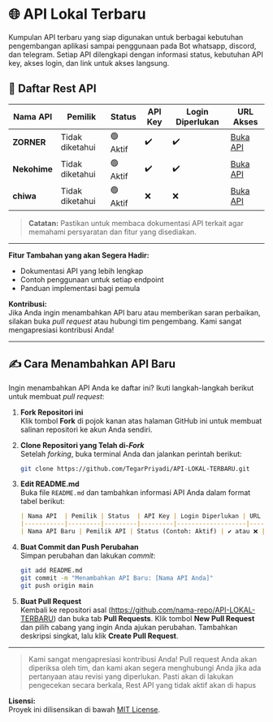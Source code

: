 
# 🌐 API Lokal Terbaru

Kumpulan API terbaru yang siap digunakan untuk berbagai kebutuhan pengembangan aplikasi sampai penggunaan pada Bot whatsapp, discord, dan telegram. Setiap API dilengkapi dengan informasi status, kebutuhan API key, akses login, dan link untuk akses langsung.

## 📜 Daftar Rest API

| Nama API  | Pemilik | Status  | API Key | Login Diperlukan | URL Akses     |
|-----------|---------|---------|---------|-------------------|---------------|
| **ZORNER**| Tidak diketahui | 🟢 Aktif | ✔️   | ✔️   | [Buka API](https://zorner.men/) |
| **Nekohime** | Tidak diketahui | 🟢 Aktif | ✔️   | ✔️   | [Buka API](https://nkhm.xyz/) |
| **chiwa** | Tidak diketahui | 🟢 Aktif | ❌   | ❌   | [Buka API](https://api.chiwa.id/) |

> **Catatan:** Pastikan untuk membaca dokumentasi API terkait agar memahami persyaratan dan fitur yang disediakan.

---

**Fitur Tambahan yang akan Segera Hadir:**
- Dokumentasi API yang lebih lengkap
- Contoh penggunaan untuk setiap endpoint
- Panduan implementasi bagi pemula

**Kontribusi:**  
Jika Anda ingin menambahkan API baru atau memberikan saran perbaikan, silakan buka *pull request* atau hubungi tim pengembang. Kami sangat mengapresiasi kontribusi Anda!

---

## ✍️ Cara Menambahkan API Baru

Ingin menambahkan API Anda ke daftar ini? Ikuti langkah-langkah berikut untuk membuat *pull request*:

1. **Fork Repositori ini**  
   Klik tombol **Fork** di pojok kanan atas halaman GitHub ini untuk membuat salinan repositori ke akun Anda sendiri.

2. **Clone Repositori yang Telah di-*Fork***  
   Setelah *forking*, buka terminal Anda dan jalankan perintah berikut:
   ```bash
   git clone https://github.com/TegarPriyadi/API-LOKAL-TERBARU.git
   ```

3. **Edit README.md**  
   Buka file `README.md` dan tambahkan informasi API Anda dalam format tabel berikut:
   ```markdown
   | Nama API  | Pemilik | Status  | API Key | Login Diperlukan | URL Akses     |
   |-----------|---------|---------|---------|-------------------|---------------|
   | Nama API Baru | Pemilik API | Status (Contoh: Aktif) | ✔️ atau ❌ | ✔️ atau ❌ | [Buka API](URL API Anda) |
   ```

4. **Buat Commit dan Push Perubahan**  
   Simpan perubahan dan lakukan *commit*:
   ```bash
   git add README.md
   git commit -m "Menambahkan API Baru: [Nama API Anda]"
   git push origin main
   ```

5. **Buat Pull Request**  
   Kembali ke repositori asal (https://github.com/nama-repo/API-LOKAL-TERBARU) dan buka tab **Pull Requests**. Klik tombol **New Pull Request** dan pilih cabang yang ingin Anda ajukan perubahan. Tambahkan deskripsi singkat, lalu klik **Create Pull Request**.

---

> Kami sangat mengapresiasi kontribusi Anda! Pull request Anda akan diperiksa oleh tim, dan kami akan segera menghubungi Anda jika ada pertanyaan atau revisi yang diperlukan. Pasti akan di lakukan pengecekan secara berkala, Rest API yang tidak aktif akan di hapus

**Lisensi:**  
Proyek ini dilisensikan di bawah [MIT License](LICENSE).

